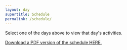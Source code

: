 ```yaml
---
layout: day
supertitle: Schedule
permalink: /schedule/
---
```


Select one of the days above to view that day's activities.

<a href="{{site.baseurl}}/data/ACS21-schedule.pdf">Download a PDF version
of the schedule HERE.</a>
